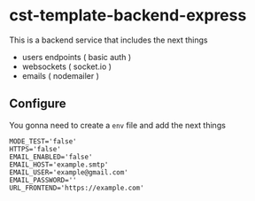# cst-template-backend-express

This is a backend service that includes the next things

- users endpoints ( basic auth )
- websockets ( socket.io )
- emails ( nodemailer )


## Configure

You gonna need to create a `env` file and add the next things

```
MODE_TEST='false'
HTTPS='false'
EMAIL_ENABLED='false'
EMAIL_HOST='example.smtp'
EMAIL_USER='example@gmail.com'
EMAIL_PASSWORD=''
URL_FRONTEND='https://example.com'
```

